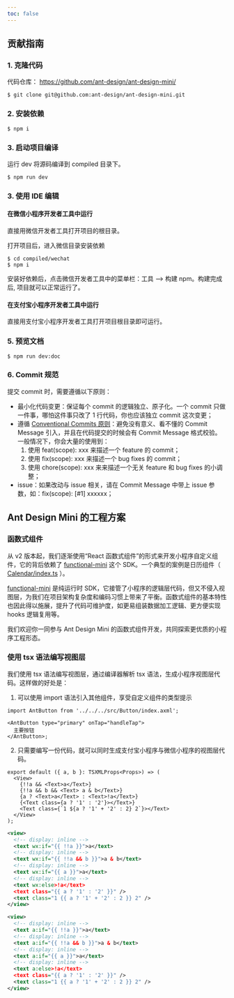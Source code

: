 ```yaml
---
toc: false
---
```


## 贡献指南

### 1. 克隆代码

代码仓库： https://github.com/ant-design/ant-design-mini/

```
$ git clone git@github.com:ant-design/ant-design-mini.git
```

### 2. 安装依赖

```
$ npm i
```

### 3. 启动项目编译

运行 dev 将源码编译到 compiled 目录下。

```
$ npm run dev
```

### 3. 使用 IDE 编辑

#### 在微信小程序开发者工具中运行

直接用微信开发者工具打开项目的根目录。

打开项目后，进入微信目录安装依赖

```
$ cd compiled/wechat
$ npm i
```

安装好依赖后，点击微信开发者工具中的菜单栏：工具 --> 构建 npm。构建完成后, 项目就可以正常运行了。

#### 在支付宝小程序开发者工具中运行

直接用支付宝小程序开发者工具打开项目根目录即可运行。

### 5. 预览文档

```
$ npm run dev:doc
```

### 6. Commit 规范

提交 commit 时，需要遵循以下原则：

- 最小化代码变更：保证每个 commit 的逻辑独立、原子化。一个 commit 只做一件事，哪怕这件事只改了 1 行代码，你也应该独立 commit 这次变更；
- 遵循 [Conventional Commits 原则](https://www.conventionalcommits.org/zh-hans/v1.0.0/)：避免没有意义、看不懂的 Commit Message 引入，并且在代码提交的时候会有 Commit Message 格式校验。一般情况下，你会大量的使用到：
  1. 使用 feat(scope): xxx 来描述一个 feature 的 commit；
  2. 使用 fix(scope): xxx 来描述一个 bug fixes 的 commit；
  3. 使用 chore(scope): xxx 来来描述一个无关 feature 和 bug fixes 的小调整；
- issue：如果改动与 issue 相关，请在 Commit Message 中带上 issue 参数，如：fix(scope): [#1] xxxxxx；

## Ant Design Mini 的工程方案

### 函数式组件

从 v2 版本起，我们逐渐使用“React 函数式组件”的形式来开发小程序自定义组件，它的背后依赖了 [functional-mini](https://github.com/ant-design/functional-mini) 这个 SDK。一个典型的案例是日历组件（ [Calendar/index.ts](https://github.com/ant-design/ant-design-mini/blob/master/src/Calendar/index.ts) ）。

[functional-mini](https://github.com/ant-design/functional-mini) 是纯运行时 SDK，它接管了小程序的逻辑层代码，但又不侵入视图层，为我们在项目架构复杂度和编码习惯上带来了平衡。函数式组件的基本特性也因此得以施展，提升了代码可维护度，如更易组装数据加工逻辑、更方便实现 hooks 逻辑复用等。

我们欢迎你一同参与 Ant Design Mini 的函数式组件开发，共同探索更优质的小程序工程形态。

### 使用 tsx 语法编写视图层

我们使用 tsx 语法编写视图层，通过编译器解析 tsx 语法，生成小程序视图层代码。这样做的好处是：

1. 可以使用 import 语法引入其他组件，享受自定义组件的类型提示

```tsx
import AntButton from '../../../src/Button/index.axml';

<AntButton type="primary" onTap="handleTap">
  主要按钮
</AntButton>;
```

2. 只需要编写一份代码，就可以同时生成支付宝小程序与微信小程序的视图层代码。

```tsx
export default ({ a, b }: TSXMLProps<Props>) => (
  <View>
    {!!a && <Text>a</Text>}
    {!!a && b && <Text> a & b</Text>}
    {a ? <Text>a</Text> : <Text>!a</Text>}
    {<Text class={a ? '1' : '2'}></Text>}
    <Text class={`1 ${a ? '1' + '2' : 2} 2`}></Text>
  </View>
);
```

```xml
<view>
  <!-- display: inline -->
  <text wx:if="{{ !!a }}">a</text>
  <!-- display: inline -->
  <text wx:if="{{ !!a && b }}">a & b</text>
  <!-- display: inline -->
  <text wx:if="{{ a }}">a</text>
  <!-- display: inline -->
  <text wx:else>!a</text>
  <text class="{{ a ? '1' : '2' }}" />
  <text class="1 {{ a ? '1' + '2' : 2 }} 2" />
</view>
```

```xml
<view>
  <!-- display: inline -->
  <text a:if="{{ !!a }}">a</text>
  <!-- display: inline -->
  <text a:if="{{ !!a && b }}">a & b</text>
  <!-- display: inline -->
  <text a:if="{{ a }}">a</text>
  <!-- display: inline -->
  <text a:else>!a</text>
  <text class="{{ a ? '1' : '2' }}" />
  <text class="1 {{ a ? '1' + '2' : 2 }} 2" />
</view>
```
